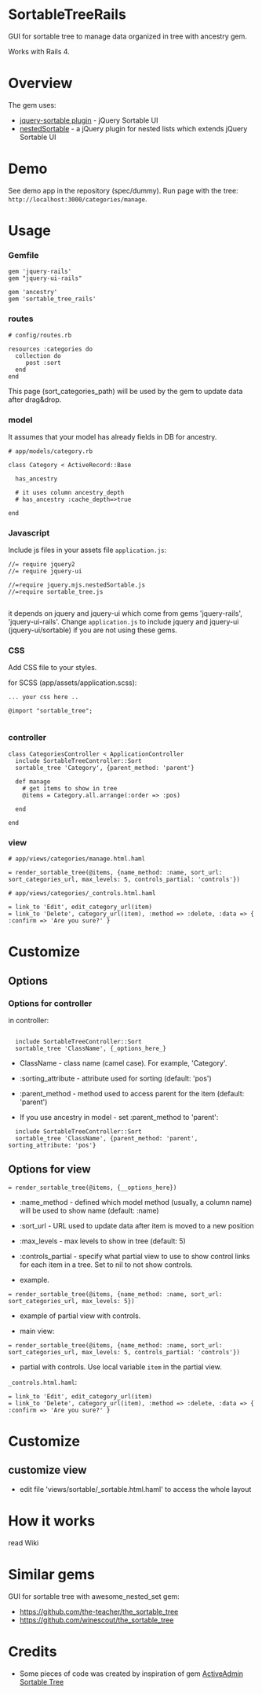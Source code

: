 # SortableTreeRails

GUI for sortable tree to manage data organized in tree with ancestry gem.

Works with Rails 4.


# Overview

The gem uses:
* [jquery-sortable plugin](https://johnny.github.io/jquery-sortable/) - jQuery Sortable UI
* [nestedSortable](https://github.com/ilikenwf/nestedSortable) - a jQuery plugin for nested lists which extends jQuery Sortable UI

# Demo
See demo app in the repository (spec/dummy).
Run page with the tree: `http://localhost:3000/categories/manage`.


# Usage



### Gemfile

```
gem 'jquery-rails'
gem "jquery-ui-rails"

gem 'ancestry'
gem 'sortable_tree_rails'
```


### routes

```
# config/routes.rb

resources :categories do
  collection do
     post :sort
  end
end

```

This page (sort_categories_path) will be used by the gem to update data after drag&drop.

### model

It assumes that your model has already fields in DB for ancestry.

```
# app/models/category.rb

class Category < ActiveRecord::Base

  has_ancestry

  # it uses column ancestry_depth
  # has_ancestry :cache_depth=>true

end

```


### Javascript

Include js files in your assets file `application.js`:

```
//= require jquery2
//= require jquery-ui

//=require jquery.mjs.nestedSortable.js
//=require sortable_tree.js


```

it depends on jquery and jquery-ui which come from gems 'jquery-rails', 'jquery-ui-rails'.
Change `application.js` to include jquery and jquery-ui (jquery-ui/sortable) if you are not using these gems.
 



### CSS

Add CSS file to your styles.

for SCSS (app/assets/application.scss):

```
... your css here ..

@import "sortable_tree";


```


### controller

```
class CategoriesController < ApplicationController
  include SortableTreeController::Sort
  sortable_tree 'Category', {parent_method: 'parent'}

  def manage
    # get items to show in tree
    @items = Category.all.arrange(:order => :pos)

  end

end

```

### view

```
# app/views/categories/manage.html.haml

= render_sortable_tree(@items, {name_method: :name, sort_url: sort_categories_url, max_levels: 5, controls_partial: 'controls'})

```


```
# app/views/categories/_controls.html.haml

= link_to 'Edit', edit_category_url(item)
= link_to 'Delete', category_url(item), :method => :delete, :data => { :confirm => 'Are you sure?' }

```



# Customize

## Options

### Options for controller

in controller:
```

  include SortableTreeController::Sort
  sortable_tree 'ClassName', {_options_here_}

```


* ClassName - class name (camel case). For example, 'Category'.
* :sorting_attribute - attribute used for sorting (default: 'pos')
* :parent_method - method used to access parent for the item (default: 'parent')


* If you use ancestry in model - set :parent_method to 'parent':

```
  include SortableTreeController::Sort
  sortable_tree 'ClassName', {parent_method: 'parent', sorting_attribute: 'pos'}
```





## Options for view

```
= render_sortable_tree(@items, {__options_here})
```

* :name_method - defined which model method (usually, a column name) will be used to show name (default: :name)
* :sort_url - URL used to update data after item is moved to a new position
* :max_levels - max levels to show in tree (default: 5)
* :controls_partial - specify what partial view to use to show control links for each item in a tree. Set to nil to not show controls.



* example.

```
= render_sortable_tree(@items, {name_method: :name, sort_url: sort_categories_url, max_levels: 5})
```


* example of partial view with controls.

* main view:
```
= render_sortable_tree(@items, {name_method: :name, sort_url: sort_categories_url, max_levels: 5, controls_partial: 'controls'})
```

* partial with controls. Use local variable `item` in the partial view.

`_controls.html.haml`:

```
= link_to 'Edit', edit_category_url(item)
= link_to 'Delete', category_url(item), :method => :delete, :data => { :confirm => 'Are you sure?' }

```


# Customize

## customize view

* edit file 'views/sortable/_sortable.html.haml' to access the whole layout





# How it works

read Wiki


# Similar gems

GUI for sortable tree with awesome_nested_set gem:
* https://github.com/the-teacher/the_sortable_tree
* https://github.com/winescout/the_sortable_tree


# Credits
* Some pieces of code was created by inspiration of gem [ActiveAdmin Sortable Tree](https://github.com/maxivak/activeadmin-sortable-tree/)


